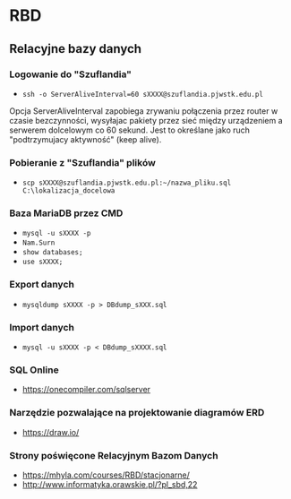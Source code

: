 # RBD
## Relacyjne bazy danych

### Logowanie do "Szuflandia"
- `ssh -o ServerAliveInterval=60 sXXXX@szuflandia.pjwstk.edu.pl`

Opcja ServerAliveInterval zapobiega zrywaniu połączenia przez router w czasie bezczynności, wysyłajac pakiety przez sieć między urządzeniem a serwerem dolcelowym co 60 sekund. Jest to określane jako ruch "podtrzymujacy aktywność" (keep alive).

### Pobieranie z "Szuflandia" plików
- `scp sXXXX@szuflandia.pjwstk.edu.pl:~/nazwa_pliku.sql C:\lokalizacja_docelowa`

### Baza MariaDB przez CMD
- `mysql -u sXXXX -p`
- `Nam.Surn`
- `show databases;`
- `use sXXXX;`

### Export danych
- `mysqldump sXXXX -p > DBdump_sXXX.sql`

### Import danych
- `mysql -u sXXXX -p < DBdump_sXXXX.sql`

### SQL Online
- <https://onecompiler.com/sqlserver>

### Narzędzie pozwalające na projektowanie diagramów ERD
- <https://draw.io/>

### Strony poświęcone Relacyjnym Bazom Danych
- <https://mhyla.com/courses/RBD/stacjonarne/>
- <http://www.informatyka.orawskie.pl/?pl_sbd,22>
